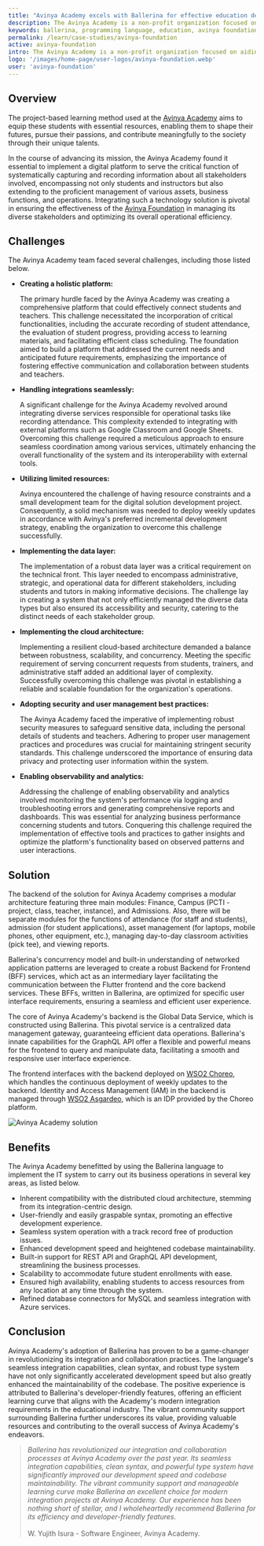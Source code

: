 ```yaml
---
title: "Avinya Academy excels with Ballerina for effective education delivery"
description: The Avinya Academy is a non-profit organization focused on aiding underprivileged individuals aged 17 to 22 who have opted out of traditional higher education. Its mission is to provide them with 21st-century skills and guide them toward practical training programs that foster the necessary knowledge and skills to seize employment opportunities. 
keywords: ballerina, programming language, education, avinya foundation, academy
permalink: /learn/case-studies/avinya-foundation
active: avinya-foundation
intro: The Avinya Academy is a non-profit organization focused on aiding underprivileged individuals aged 17 to 22 who have opted out of traditional higher education. Its mission is to provide them with 21st-century skills and guide them toward practical training programs that foster the necessary knowledge and skills to seize employment opportunities. 
logo: '/images/home-page/user-logos/avinya-foundation.webp'
user: 'avinya-foundation'
---
```


## Overview

The project-based learning method used at the [Avinya Academy](https://avinyafoundation.org/2023/09/04/avinya-academy-bandaragama-embarks-on-its-second-journey-welcoming-126-new-students/) aims to equip these students with essential resources, enabling them to shape their futures, pursue their passions, and contribute meaningfully to the society through their unique talents.

In the course of advancing its mission, the Avinya Academy found it essential to implement a digital platform to serve the critical function of systematically capturing and recording information about all stakeholders involved, encompassing not only students and instructors but also extending to the proficient management of various assets, business functions, and operations. Integrating such a technology solution is pivotal in ensuring the effectiveness of the [Avinya Foundation](https://avinyafoundation.org/) in managing its diverse stakeholders and optimizing its overall operational efficiency.

## Challenges

The Avinya Academy team faced several challenges, including those listed below.

- **Creating a holistic platform:** 

    The primary hurdle faced by the Avinya Academy was creating a comprehensive platform that could effectively connect students and teachers. This challenge necessitated the incorporation of critical functionalities, including the accurate recording of student attendance, the evaluation of student progress, providing access to learning materials, and facilitating efficient class scheduling. The foundation aimed to build a platform that addressed the current needs and anticipated future requirements, emphasizing the importance of fostering effective communication and collaboration between students and teachers.

- **Handling integrations seamlessly:** 

    A significant challenge for the Avinya Academy revolved around integrating diverse services responsible for operational tasks like recording attendance. This complexity extended to integrating with external platforms such as Google Classroom and Google Sheets. Overcoming this challenge required a meticulous approach to ensure seamless coordination among various services, ultimately enhancing the overall functionality of the system and its interoperability with external tools.

- **Utilizing limited resources:**

    Avinya encountered the challenge of having resource constraints and a small development team for the digital solution development project. Consequently, a solid mechanism was needed to deploy weekly updates in accordance with Avinya's preferred incremental development strategy, enabling the organization to overcome this challenge successfully.

- **Implementing the data layer:**

    The implementation of a robust data layer was a critical requirement on the technical front. This layer needed to encompass administrative, strategic, and operational data for different stakeholders, including students and tutors in making informative decisions. The challenge lay in creating a system that not only efficiently managed the diverse data types but also ensured its accessibility and security, catering to the distinct needs of each stakeholder group.

- **Implementing the cloud architecture:**

    Implementing a resilient cloud-based architecture demanded a balance between robustness, scalability, and concurrency. Meeting the specific requirement of serving concurrent requests from students, trainers, and administrative staff added an additional layer of complexity. Successfully overcoming this challenge was pivotal in establishing a reliable and scalable foundation for the organization's operations.

- **Adopting security and user management best practices:**

    The Avinya Academy faced the imperative of implementing robust security measures to safeguard sensitive data, including the personal details of students and teachers. Adhering to proper user management practices and procedures was crucial for maintaining stringent security standards. This challenge underscored the importance of ensuring data privacy and protecting user information within the system.

- **Enabling observability and analytics:**

    Addressing the challenge of enabling observability and analytics involved monitoring the system's performance via logging and troubleshooting errors and generating comprehensive reports and dashboards. This was essential for analyzing business performance concerning students and tutors. Conquering this challenge required the implementation of effective tools and practices to gather insights and optimize the platform's functionality based on observed patterns and user interactions.

## Solution

The backend of the solution for Avinya Academy comprises a modular architecture featuring three main modules: Finance, Campus (PCTI - project, class, teacher, instance), and Admissions. Also, there will be separate modules for the functions of attendance (for staff and students), admission (for student applications), asset management (for laptops, mobile phones, other equipment, etc.), managing day-to-day classroom activities (pick tee), and viewing reports. 

Ballerina's concurrency model and built-in understanding of networked application patterns are leveraged to create a robust Backend for Frontend (BFF) services, which act as an intermediary layer facilitating the communication between the Flutter frontend and the core backend services. These BFFs, written in Ballerina, are optimized for specific user interface requirements, ensuring a seamless and efficient user experience.

The core of Avinya Academy's backend is the Global Data Service, which is constructed using Ballerina. This pivotal service is a centralized data management gateway, guaranteeing efficient data operations. Ballerina's innate capabilities for the GraphQL API offer a flexible and powerful means for the frontend to query and manipulate data, facilitating a smooth and responsive user interface experience.

The frontend interfaces with the backend deployed on [WSO2 Choreo](https://wso2.com/choreo/), which handles the continuous deployment of weekly updates to the backend. Identity and Access Management (IAM) in the backend is managed through [WSO2 Asgardeo](https://wso2.com/asgardeo/), which is an IDP provided by the Choreo platform. 

<img src="/images/case-studies/avinya-foundation-architecture.png" alt="Avinya Academy solution">

## Benefits

The Avinya Academy benefitted by using the Ballerina language to implement the IT system to carry out its business operations in several key areas, as listed below.

- Inherent compatibility with the distributed cloud architecture, stemming from its integration-centric design.
- User-friendly and easily graspable syntax, promoting an effective development experience.
- Seamless system operation with a track record free of production issues.
- Enhanced development speed and heightened codebase maintainability.
- Built-in support for REST API and GraphQL API development, streamlining the business processes.
- Scalability to accommodate future student enrollments with ease.
- Ensured high availability, enabling students to access resources from any location at any time through the system.
- Refined database connectors for MySQL and seamless integration with Azure services.

## Conclusion

Avinya Academy's adoption of Ballerina has proven to be a game-changer in revolutionizing its integration and collaboration practices. The language's seamless integration capabilities, clean syntax, and robust type system have not only significantly accelerated development speed but also greatly enhanced the maintainability of the codebase. The positive experience is attributed to Ballerina's developer-friendly features, offering an efficient learning curve that aligns with the Academy's modern integration requirements in the educational industry. The vibrant community support surrounding Ballerina further underscores its value, providing valuable resources and contributing to the overall success of Avinya Academy's endeavors.

>*Ballerina has revolutionized our integration and collaboration processes at Avinya Academy over the past year. Its seamless integration capabilities, clean syntax, and powerful type system have significantly improved our development speed and codebase maintainability. The vibrant community support and manageable learning curve make Ballerina an excellent choice for modern integration projects at Avinya Academy. Our experience has been nothing short of stellar, and I wholeheartedly recommend Ballerina for its efficiency and developer-friendly features.*<br/><br/>W. Yujith Isura - Software Engineer, Avinya Academy.
